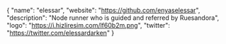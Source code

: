 {
  "name": "elessar",
  "website": "https://github.com/enyaselessar",
  "description": "Node runner who is guided and referred by Ruesandora",
  "logo": "https://i.hizliresim.com/lf60b2m.png",
  "twitter": "https://twitter.com/elessardarken"
}
